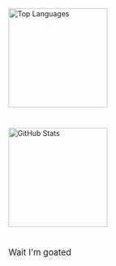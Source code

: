 <div style="margin-bottom: 40px;">
  <picture>
    <source 
      media="(prefers-color-scheme: dark)" 
      srcset="https://github-readme-stats.vercel.app/api/top-langs/?username=Shiny003&layout=compact&theme=tokyonight&hide_border=true">
    <source 
      media="(prefers-color-scheme: light), (prefers-color-scheme: no-preference)" 
      srcset="https://github-readme-stats.vercel.app/api/top-langs/?username=Shiny003&layout=compact&theme=tokyonight&hide_border=true">
    <img 
      src="https://github-readme-stats.vercel.app/api/top-langs/?username=Shiny003&layout=compact&theme=tokyonight&hide_border=true" 
      alt="Top Languages"
      style="height: 195px; width: auto;">
  </picture>
</div>

<div style="margin-bottom: 40px;">
  <picture>
    <source 
      media="(prefers-color-scheme: dark)" 
      srcset="https://github-readme-stats.vercel.app/api?username=Shiny003&show_icons=true&theme=tokyonight&hide_border=true">
    <source 
      media="(prefers-color-scheme: light), (prefers-color-scheme: no-preference)" 
      srcset="https://github-readme-stats.vercel.app/api?username=Shiny003&show_icons=true&theme=tokyonight&hide_border=true">
    <img 
      src="https://github-readme-stats.vercel.app/api?username=Shiny003&show_icons=true&theme=tokyonight&hide_border=true" 
      alt="GitHub Stats"
      style="height: 195px; width: auto;">
  </picture>
</div>

<p style="font-size: 1.2em; margin-top: 40px;">Wait I'm goated</p>
